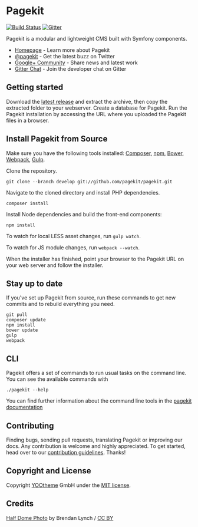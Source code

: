 # Pagekit

[![Build Status](https://travis-ci.org/pagekit/pagekit.svg?branch=develop)](https://travis-ci.org/pagekit/pagekit)
[![Gitter](https://badges.gitter.im/Join%20Chat.svg)](https://gitter.im/pagekit/pagekit)

Pagekit is a modular and lightweight CMS built with Symfony components.

* [Homepage](http://pagekit.com) - Learn more about Pagekit
* [@pagekit](https://twitter.com/pagekit) - Get the latest buzz on Twitter
* [Google+ Community](https://plus.google.com/communities/104125443335488004107) - Share news and latest work
* [Gitter Chat](https://gitter.im/pagekit/pagekit) - Join the developer chat on Gitter

## Getting started

Download the [latest release](http://www.pagekit.com) and extract the archive, then copy the extracted folder to your webserver. Create a database for Pagekit.
Run the Pagekit installation by accessing the URL where you uploaded the Pagekit files in a browser.

## Install Pagekit from Source

Make sure you have the following tools installed: [Composer](https://getcomposer.org/doc/00-intro.md#installation-nix), [npm](https://www.npmjs.com/), [Bower](http://bower.io/), [Webpack](http://webpack.github.io/), [Gulp](http://gulpjs.com/).

Clone the repository.

```
git clone --branch develop git://github.com/pagekit/pagekit.git
```

Navigate to the cloned directory and install PHP dependencies.

```
composer install
```

Install Node dependencies and build the front-end components:

```
npm install
```

To watch for local LESS asset changes, run `gulp watch`.

To watch for JS module changes, run `webpack --watch`.

When the installer has finished, point your browser to the Pagekit URL on your web server and follow the installer.

## Stay up to date

If you've set up Pagekit from source, run these commands to get new commits and to rebuild everything you need.

```
git pull
composer update
npm install
bower update
gulp
webpack
```

## CLI

Pagekit offers a set of commands to run usual tasks on the command line. You can see the available commands with
```
./pagekit --help
```
You can find further information about the command line tools in the [pagekit documentation](http://www.pagekit.com/docs/quickstart)

## Contributing

Finding bugs, sending pull requests, translating Pagekit or improving our docs.
Any contribution is welcome and highly appreciated. To get started, head over
to our [contribution guidelines](CONTRIBUTING.md). Thanks!


## Copyright and License

Copyright [YOOtheme](http://www.yootheme.com) GmbH under the [MIT license](LICENSE.md).

## Credits

[Half Dome Photo](http://www.youseethenew.com/landscape-outdoors/) by Brendan Lynch / [CC BY](http://creativecommons.org/licenses/by-nd/4.0/)
